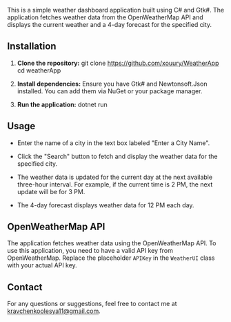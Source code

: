 This is a simple weather dashboard application built using C# and Gtk#. 
The application fetches weather data from the OpenWeatherMap API and displays the current weather and a 4-day forecast for the specified city.

## Installation

1. **Clone the repository:**
    git clone https://github.com/xouury/WeatherApp
    cd weatherApp

2. **Install dependencies:**
    Ensure you have Gtk# and Newtonsoft.Json installed. You can add them via NuGet or your package manager.

3. **Run the application:**
    dotnet run

## Usage
   - Enter the name of a city in the text box labeled "Enter a City Name".
   - Click the "Search" button to fetch and display the weather data for the specified city.

   - The weather data is updated for the current day at the next available three-hour interval. For example, if the current time is 2 PM, the next update will be for 3 PM.
   - The 4-day forecast displays weather data for 12 PM each day.
     
## OpenWeatherMap API

The application fetches weather data using the OpenWeatherMap API. To use this application, you need to have a valid API key from OpenWeatherMap. Replace the placeholder `APIKey` in the `WeatherUI` class with your actual API key.

## Contact

For any questions or suggestions, feel free to contact me at kravchenkoolesya11@gmail.com.
